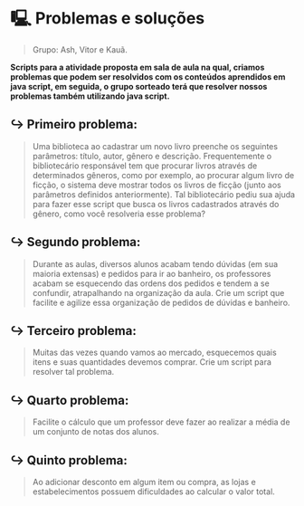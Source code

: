# 🖳 Problemas e soluções
> Grupo: Ash, Vitor e Kauã.

**Scripts para a atividade proposta em sala de aula na qual, criamos problemas que podem ser resolvidos com os conteúdos aprendidos em java script, em seguida, o grupo sorteado terá que resolver nossos problemas também utilizando java script.**

## ↪ Primeiro problema:
> Uma biblioteca ao cadastrar um novo livro preenche os seguintes parâmetros: título, autor, gênero e descrição. Frequentemente o bibliotecário responsável tem que procurar livros através de determinados gêneros, como por exemplo, ao procurar algum livro de ficção, o sistema deve mostrar todos os livros de ficção (junto aos parâmetros definidos anteriormente). Tal bibliotecário pediu sua ajuda para fazer esse script que busca os livros cadastrados através do gênero, como você resolveria esse problema?

## ↪ Segundo problema:
> Durante as aulas, diversos alunos acabam tendo dúvidas (em sua maioria extensas) e pedidos para ir ao banheiro, os professores acabam se esquecendo das ordens dos pedidos e tendem a se confundir, atrapalhando na organização da aula. Crie um script que facilite e agilize essa organização de pedidos de dúvidas e banheiro.


## ↪ Terceiro problema:
>  Muitas das vezes quando vamos ao mercado, esquecemos quais itens e suas quantidades devemos comprar. Crie um script para resolver tal problema.

## ↪ Quarto problema:
> Facilite o cálculo que um professor deve fazer ao realizar a média de um conjunto de notas dos alunos.

## ↪ Quinto problema:
> Ao adicionar desconto em algum item ou compra, as lojas e estabelecimentos possuem dificuldades ao calcular o valor total.

